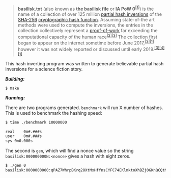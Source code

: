 > **basilisk.txt** (also known as **the basilisk file** or **IA PoW 0**<sup>[[1]](https://suricrasia.online)</sup>) is the name of a collection of over 125 million [partial hash inversions](https://en.wikipedia.org/wiki/Partial_hash_inversion) of the [SHA-256](https://en.wikipedia.org/wiki/SHA-2) [cryptographic hash function](https://en.wikipedia.org/wiki/Cryptographic_hash_function). Assuming state-of-the art methods were used to compute the inversions, the entries in the collection collectively represent a [proof-of-work](https://en.wikipedia.org/wiki/Proof_of_work) far exceeding the computational capacity of the human race<sup>[[2]](https://suricrasia.online)</sup><sup>[[3]](https://suricrasia.online)</sup> The collection first began to appear on the internet sometime before June 2017,<sup>[[3]](https://suricrasia.online)</sup><sup>[[1]](https://suricrasia.online)</sup> however it was not widely reported or discussed until early 2019.<sup>[[3]](https://suricrasia.online)</sup><sup>[[4]](https://suricrasia.online)</sup><sup>[[1]](https://suricrasia.online)</sup>

This hash inverting program was written to generate believable partial hash inversions for a science fiction story.

***Building:***

```
$ make
```

***Running:***

There are two programs generated. `benchmark` will run X number of hashes. This is used to benchmark the hashing speed:

```bash
$ time ./benchmark 10000000

real	0m#.###s
user	0m#.###s
sys	0m0.000s
```

The second is `gen`, which will find a nonce value so the string `basilisk:000000000N:<nonce>` gives a hash with eight zeros.

```bash
$ ./gen 0
basilisk:0000000000:qPAZ7WhrpBKrq28XtMxHffnsCYFC74EKlmktoXhBZj0GKnQCQtMYfXxpNib9ak7q 00000000be9f66ca22673497cab50359f21809f91714d26a716252eafcb6964e
```
